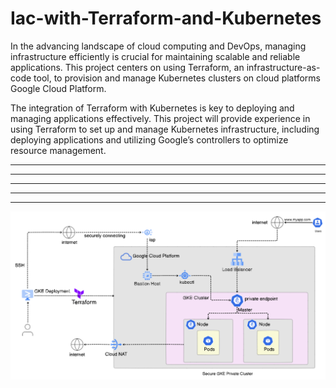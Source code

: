 # Iac-with-Terraform-and-Kubernetes
In the advancing landscape of cloud computing and DevOps, managing infrastructure efficiently is crucial for maintaining scalable and reliable applications. This project centers on using Terraform, an infrastructure-as-code tool, to provision and manage Kubernetes clusters on cloud platforms Google Cloud Platform. 

The integration of Terraform with Kubernetes is key to deploying and managing applications effectively. This project will provide experience in using Terraform to set up and manage Kubernetes infrastructure, including deploying applications and utilizing Google’s controllers to optimize resource management.

---
---
---
---
---
![Architectural Diagram](./Tf-GKE.png)

[comment]: <ADD REFERENCES TO APPLICATION. IT IS FROM DOCKER GETTING STARTED>

[comment]: <ADD REFERENCES TO APPLICATION. IT IS FROM DOCKER GETTING STARTED>
